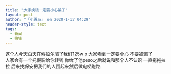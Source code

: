 ```yaml
---
title: "大家换钱一定要小心骗子"
layout: post
author: "「小斑马」 on 2020-1-17 04:29"
header-style: text
tags:
  - 新闻
  - 换钱
---
```


<head></head>
<body>
  这个人今天白天在索拉尔骗了我们125w p 大家看到一定要小心 不要被骗了
 <br> 人家会有一个托假装给你转钱 你给了他peso之后就说和那个人不认识 一直拖拖拉拉 后来找保安把我们的人围起来然后做电梯跑路 
 <br>
</body>


